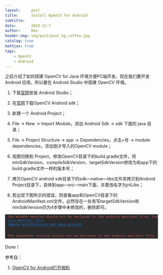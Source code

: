 ```yaml
---
layout:     post
title:      Install OpenCV for Android
subtitle:   
date:       2020-12-7
author:     Hao
header-img: img/post/post_bg_coffee.jpg
catalog: true
mathjax: true
tags:
    - OpenCV
    - Android
---
```


之前介绍了如何搭建 OpenCV for Java 环境方便PC端开发，现在我们要开发 Android 应用，所以要在 Android Studio 中搭建 OpenCV 环境。

1. 下载[官网](https://developer.android.com/studio)安装 Android Studio；

2. 在[官网](https://opencv.org/releases/)下载OpenCV Android sdk；

3. 新建一个 Android Project；

4. File -> New -> Import Module，添加 Android Sdk -> sdk 下面的 java 目录；

5. File -> Project Structure -> app -> Dependencies，点击+号 -> module dependencies，添加刚才导入的OpenCV module；

6. 视图切换到 Project，修改OpenCV目录下的build.gradle文件，将minSdkVersion、compileSdkVersion、targetSdkVersion修改为和app下的build.gradle文件一样的版本号；

7. 拷贝OpenCV android sdk目录下的sdk—native—libs文件夹拷贝到Android Project目录下，具体到app—src—main下面，并更改名字为jniLibs；

8. 若出现下图所示的错误，则查看app和OpenCV目录下的AndroidManifest.xml文件，必然存在一处有写targetSdkVersion和minSdkVersion仍为4步骤中未修改的，删除即可。

![img](/img/post/opencvMinSdk.png)

Done！

参考自：
1. [OpenCV for Android打开相机](https://blog.csdn.net/linshuhe1/article/details/51202799)
